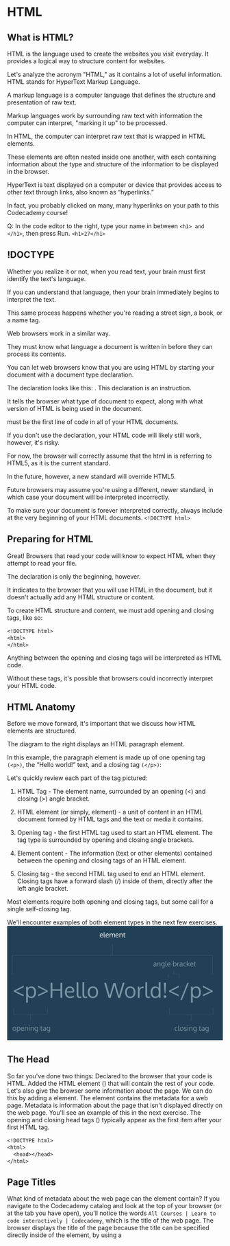 # HTML

## What is HTML?

HTML is the language used to create the websites you visit everyday. It provides a logical way to structure content for websites.

Let's analyze the acronym "HTML," as it contains a lot of useful information. HTML stands for HyperText Markup Language.

A markup language is a computer language that defines the structure and presentation of raw text. 

Markup languages work by surrounding raw text with information the computer can interpret, "marking it up" to be processed.

In HTML, the computer can interpret raw text that is wrapped in HTML elements. 

These elements are often nested inside one another, with each containing information about the type and structure of the information to be displayed in the browser.

HyperText is text displayed on a computer or device that provides access to other text through links, 
also known as “hyperlinks.”

In fact, you probably clicked on many, many hyperlinks on your path to this Codecademy course!

Q:
In the code editor to the right, type your name in between `<h1> and </h1>`, then press Run.
`<h1>27</h1>`


## !DOCTYPE

Whether you realize it or not, when you read text, your brain must first identify the text's language. 

If you can understand that language, then your brain immediately begins to interpret the text. 

This same process happens whether you're reading a street sign, a book, or a name tag.

Web browsers work in a similar way. 

They must know what language a document is written in before they can process its contents.

You can let web browsers know that you are using HTML by starting your document with a document type declaration.

The declaration looks like this: <!DOCTYPE html>. This declaration is an instruction. 

It tells the browser what type of document to expect, along with what version of HTML is being used in the document.

<!DOCTYPE html> must be the first line of code in all of your HTML documents. 

If you don't use the declaration, your HTML code will likely still work, however, it's risky. 

For now, the browser will correctly assume that the html in <!DOCTYPE html> is referring to HTML5, as it is the current standard.

In the future, however, a new standard will override HTML5. 

Future browsers may assume you're using a different, newer standard, in which case your document will be interpreted incorrectly. 

To make sure your document is forever interpreted correctly, always include <!DOCTYPE html> at the very beginning of your HTML documents.
`<!DOCTYPE html>`


## Preparing for HTML

Great! Browsers that read your code will know to expect HTML when they attempt to read your file.

The <!DOCTYPE html> declaration is only the beginning, however. 

It indicates to the browser that you will use HTML in the document, but it doesn't actually add any HTML structure or content.

To create HTML structure and content, we must add opening and closing <html> tags, like so:
```
<!DOCTYPE html>
<html>
</html>
```
Anything between the opening <html> and closing </html> tags will be interpreted as HTML code. 

Without these tags, it's possible that browsers could incorrectly interpret your HTML code.


## HTML Anatomy

Before we move forward, it's important that we discuss how HTML elements are structured. 

The diagram to the right displays an HTML paragraph element.

In this example, the paragraph element is made up of one opening tag` (<p>)`, the “Hello world!” text, and a closing tag `(</p>)`:

Let's quickly review each part of the tag pictured:

1. HTML Tag - The element name, surrounded by an opening (<) and closing (>) angle bracket.

2. HTML element (or simply, element) - a unit of content in an HTML document formed by HTML tags and the text or media it contains.

3. Opening tag - the first HTML tag used to start an HTML element. The tag type is surrounded by opening and closing angle brackets.

4. Element content - The information (text or other elements) contained between the opening and closing tags of an HTML element.

5. Closing tag - the second HTML tag used to end an HTML element. Closing tags have a forward slash (/) inside of them, directly after the left angle bracket.

Most elements require both opening and closing tags, but some call for a single self-closing tag. 

We'll encounter examples of both element types in the next few exercises.
![](https://github.com/wnz27/webLearn/blob/master/Web_Image/HTML_element.png)


## The Head

So far you've done two things:
Declared to the browser that your code is HTML.
Added the HTML element (<html>) that will contain the rest of your code.
Let's also give the browser some information about the page. We can do this by adding a <head> element.
The <head> element contains the metadata for a web page. 
Metadata is information about the page that isn't displayed directly on the web page.
You'll see an example of this in the next exercise.
The opening and closing head tags (<head></head>) typically appear as the first item after your first HTML tag.
```
<!DOCTYPE html>
<html>
  <head></head>
</html>
```


## Page Titles

What kind of metadata about the web page can the <head> element contain?
If you navigate to the Codecademy catalog and look at the top of your browser (or at the tab you have open), 
you'll notice the words `All Courses | Learn to code interactively | Codecademy`, which is the title of the web page.
The browser displays the title of the page because the title can be specified directly inside of the <head> element, 
by using a <title> tag.
```
<!DOCTYPE html>
<html>
  <head>
    <title>My Coding Journal</title>
  </head>
</html>
```
If we were to open a file containing the HTML code in the example above, 
the browser would display the words My Coding Journal in the title bar (or in the tab's title).
Q:
Add a title to your web page using the <title> element. The title can be anything you'd like.
Unfortunately, you won't be able to see the title of your page in the smaller browser to the right. 
We'll show you what it would look like in the next exercise.
```
<html>
  <head>
    <title>My title</title>
  </head>
</html>
```


## Where Does the Title Appear?

Good work! If the browser within the environment had a title bar,
you'd see the title of the web page you added where it appears in the image to the right.
![](https://github.com/wnz27/webLearn/blob/master/Web_Image/Site_Title.png)



## The Body

We've added some HTML, but still haven't seen any results in the web browser to the right. Why is that?
Before we can add content that a browser will display, we have to add a body to the HTML file. Only content inside the opening and closing body tags can be displayed to the screen.
Once the file has a body, many different types of content – including text, images, and buttons – can be added to the body.
```
<!DOCTYPE html>
<html>
  <head>
    <title>I'm Learning To Code!</title>
  </head>
  <body>
  </body>
</html>
```
In the example above, the opening body tag (<body>) is placed directly below the closing head tag (</head>), and the closing body tag (</body>) is placed directly above the closing html tag (</html>).
Q:
1. Add a body to your web page using the <body> element.
2. Add the following code between your opening and closing body tags.
```
<p>Shall I compare thee to a summer's day? Thou art more lovely and more temperate</p>
```
```
<!DOCTYPE html>
<html>
  <head>
    <title>My Coding Journey</title>
  </head>  
  <body>
    <p>Shall I compare thee to a summer's day? Thou art more lovely 	and more temperate</p>
  </body>
</html>
```


## Self-closing Tag

Thus far we have only seen HTML elements with an opening and a closing tag. A few types of elements, however, require only one tag.
Self-closing elements contain all the information the browser needs to render the element inside a single tag. Also, because they are single tags, they cannot wrap around raw text or other elements.
The line break element `<br />` is one example of a self-closing tag. You can use it anywhere within your HTML code. The result is a line break in the browser.
`<p>line one<br />line two</p>`
In the example above, the paragraph tags `(<p>)` enclose two phrases, split by a break tag `(<br />)`. Note that single tags, unlike elements with two tags, can't wrap around raw text or other elements.
The code in the example above will result in an output that looks like the following:
```
line one
line two
```
Without the break tag, the browser would render line one and line two on the same line.
Q:
Add a self-closing `<br />` tag after the question mark ?.
```
 <body>
    <p>Shall I compare thee to a summer's day?<br/> Thou art more lovely and more temperate</p>
  </body>
```


## HTML Structure

The rest of this lesson will focus on how HTML is structured and some tools developers use to make code easier to interpret.
HTML documents are organized as a collection of parent-child relationships. When an element is contained inside another element, it is considered the child of that element. The child element is said to be nested inside of the parent element.
```
<body>
  <p>Paragraph</p>
</body>
```
In the example above, the <p> element is nested inside the <body> element.
The <p> element is considered a child of the <body> element, the parent.
Since there can be multiple levels of nesting, this analogy can be extended to grandchildren, 
great-grandchildren and beyond. Let's consider a more complicated example:
```
<body>
  <div>
    <h1>Student</h1>
    <p>Get Started</p>
  </div>
</body>
```
In this example, the `<body>` element is the parent of the` <div> `element. 
Both the `<h1> and <p> `elements are children of the `<div> `element. 
Because the `<h1> and <p>` elements are in the same level, they are considered siblings,
and are both grandchildren of the <body> element.
Understanding this hierarchy is important, because child elements can inherit attributes from their parent element.
	
Q:
1. Add the paragraph below as a child of the div element.
`<p>This paragraph is a child of the div element</p>`
2. Add the paragraph below as a child of the body element.
`<p>This paragraph is a child of the body element</p>`
```
<!DOCTYPE html>
<html>
  <head>
    <title>Hello World</title>
  </head>
  <body>
    <h1>Hello World</h1>
    <div>
			<p>This paragraph is a child of the div element</p>
    </div>
  <p>This paragraph is a child of the body element</p>
  </body>
</html>
```
display on web:
```
Hello World
This paragraph is a child of the div element
```

## Whitespace

As the code in an HTML file grows, it becomes increasingly difficult to keep track of how elements are related. Programmers use two tools to visualize the relationship between elements: whitespace and indentation.
Both tools take advantage of the fact that the position of elements in a browser is independent of the amount of whitespace or indentation in the index.html file.
For example, if you wanted to increase the space between two paragraphs on your web page, you would not be able to accomplish this by adding space between the paragraph elements in the index.html file. The browser ignores whitespace in HTML files when it renders a web page, so it can be used as a tool to make code easier to read and follow.
What makes the example below difficult to read?

```
<body><p>Paragraph 1</p><p>Paragraph 2</p></body>
```
You have to read the entire line to know what elements are present. Compare the example above to this:
```
<body>
<p>Paragraph 1</p>
<p>Paragraph 2</p>
</body>
```
This example is easier to read, because each element is on its own line. While the first example required you to read the entire line of code to identify the elements, this example makes it easy to identify the body tag and two paragraphs.
A browser renders both examples the same way:
```
Paragraph 1
Paragraph 2
```
In the next exercise you will learn how to use indentation to help visualize nested elements.
Q：
Use whitespace to make the code more readable by putting each element on its own line.
```
<!DOCTYPE html>
<html>
  <body>
    <h1>Whitespace</h1>
    <p>Whitespace and indentation make html documents easier to read.       </p>
  </body>
</html>
```

## Indentation

The second tool web developers use to make the structure of code easier to read is indentation.
The [World Wide Web Consortium](https://www.w3.org/Consortium/), or W3C, is responsible for maintaining the style standards of HTML. At the time of writing, the W3C recommends 2 spaces of indentation when writing HTML code. Although your code will work without exactly two spaces, this standard is followed by the majority of professional web developers. Indentation is used to easily visualize which elements are nested within other elements.
```
<body>
  <p>Paragraph 1</p>
  <div>
    <p>Paragraph 2</p>
  </div>
</body>
```
In the example above, Paragraph 1 and the <div> tag are nested inside of the <body> tag, so they are indented two spaces. The Paragraph 2 element is nested inside of the <div> tag, so it is indented an additional two spaces.
The spaces are inserted using the spacebar on your keyboard.
Q:
Indent the code in index.html to match the W3C standards.
```
<body>
  <h1>Whitespace</h1>    
  <div>
    <p>Whitespace and indentation make html documents easier to read.</p>
  </div>  
</body>
```

## Comments

HTML files also allow you to add comments to your code.
Comments begin with `<!--` and end with `-->`. Any characters in between will be ignored by your browser.
`<!-- This is a comment that the browser will not display. -->`
Including comments in your code is helpful for many reasons:
They help you (and others) understand your code if you decide to come back and review it at a much later date.
They allow you to experiment with new code, without having to delete old code.
```
<!-- Favorite Films Section -->
<p>The following is a list of my favorite films:</p>
```
In this example, the comment is used to denote that the following text makes up a particular section of the page.
`<!-- <p> Test Code </p> -->`
In the example above, a valid HTML element (a paragraph element) has been "commented out." This practice is useful when there is code you want to experiment with, or return to, in the future.


## Review
Congratulations on completing the first lesson of HTML & CSS! You are well on your way to becoming a skilled web developer.
Let's review what you've learned so far:
1. HTML stands for HyperText Markup Language and is used to create the structure and content of a webpage.
2. Most HTML elements contain opening and closing tags with raw text or other HTML tags between them.
3. Single-closing tags cannot enclose raw text or other elements.
4. Comments are written in HTML using the following syntax: <!-- comment -->.
5. HTML elements can be nested inside other elements. The enclosed element is the child of the enclosing parent element.
6. Whitespace between HTML elements helps make code easier to read while not changing how elements appear in the browser.
7. Indentation also helps make code easier to read. It makes parent-child relationships visible.
8. The <!DOCTYPE html> declaration should always be the first line of code in your HTML files.
9. The <html> element will contain all of your HTML code.
10. Information about the web page, like the title, belongs within the <head> of the page.
11. You can add a title to your web page by using the <title> element, inside of the head.
12. A webpage's title appears in a browser's tab.
13. Code for visible HTML content is placed inside of the <body> element.
What you learned in this lesson constitutes the required setup for all HTML files. The rest of the course will teach you more about how to add content using HTML.
Q:
1.
Add a body to the web page.
2.
Copy and paste the following line of code within the body of the index.html file:
`<h1>Hello World!</h1>`
```
<!DOCTYPE html>
<html>
  <head>
  	<title>My Coding Journey</title>
  </head>
  <body>
    <h1>Hello World!</h1>
  </body>
</html>
```

# Fashion Blog
In this course, you will make a fashion blog using HTML. The blog will describe a designer's experience at New York Fashion Week. The blog will contain images, links, lists, and more HTML elements. You can see the completed project [here](https://s3.amazonaws.com/codecademy-content/courses/learn-html/elements-and-structure/fashion.html)!

1. Add the basic code for a website to be structured properly (also called boilerplate code).

2. Title your website `Everyday with Isa`

3. Directly below the opening <body> tag, add an `<h1>` that says:
`An Insider's Guide to NYFW`
Below that, add an `<h2>` that says:
`Getting Tickets & Picking the Shows`
Below that, add an `<h2>` that says:
`Dressing for the Shows`
	
4. Between the `<h1>` and first `<h2>` tag, add a `<p>` tag that says:
NYFW can be both amazingly fun & incredibly overwhelming, 
especially if you've never been. Luckily, 
I'm here to give you an insider's guide and make your first show a pleasurable experience. 
By taking my tips and tricks, and following your gut, you'll have an unforgettable experience!
	
5. Between the first and second `<h2>` tags, add a `<p>` tag that says:
If you're lucky or connected you can get an invite, sans the price tag.
But I wasn't so lucky or connected my first 2 years so I'm here to help you out. 
First, plan out which shows are most important to you and make a schedule and this is a biggie:SET A BUDGET. 
If you're worrying about blowing your cash the whole time you won't have fun.
Then check out prices, days, and times and prioritize the designers you want to see most. 
Lastly, purchase your tickets and get excited!
	
	
6. After the last `<h2>` tag, add a `<p>` tag that says:
Always be true to your own sense of style, if you don't you'll be uncomfortable the whole time and it will show. 
Remember, NYFW is about expressing yourself and taking in what the designers have chosen to express through their new lines.
Also it's important to wear shoes you'll be comfortable in all day. Obviously you want to look good,
but you'll be on your feet all day long, so be prepared.
	
	
7. Let's add some pictures to our blog post. Above each paragraph, add an <img> tag and set its src to be one of the following links
```
https://s3.amazonaws.com/codecademy-content/courses/learn-html/elements-and-structure/image-one.jpeg
https://s3.amazonaws.com/codecademy-content/courses/learn-html/elements-and-structure/image-two.jpeg
https://s3.amazonaws.com/codecademy-content/courses/learn-html/elements-and-structure/image-three.jpeg
```
8. 
Your first blog post is complete! Now let’s add the author. Below the opening body tag, add an `<img>` tag with
```
src="https://s3.amazonaws.com/codecademy-content/courses/learn-html/elements-and-structure/profile.jpg".
```
9. Below the `<img>` tag, add an `<h3>` that says `by Isabelle Rodriguez | 1 day ago`
10. Let’s make a list of some related blog posts. Beneath the last paragraph, add a `<h4>` tag that says `Related Content`. Underneath that, create an unordered list.

11. The unordered list should have 4 <li>s. They should be:
* How To Style Boyfriend Jeans
* When Print Is Too Much
* The Overalls Trend
* Fall's It Color: Blush
12. Add a link for more information about New York Fashion Week. In your first paragraph, the first word is NYFW. Surround that word with <a> tags. In the tag, set:        
```
href="https://en.wikipedia.org/wiki/New_York_Fashion_Week" and target="_blank"
```
13.  
At the bottom of your body, add a new <div> and set its id='contact'. Inside the div, create a new <p> tag and put the following contact information inside of it.
```
email: isa@fashionblog.com | phone: 917-555-1098 | address: 371 284th St, New York, NY, 10001
```
14. Inside the contact div, Put `<strong>` opening and closing tags around email, phone, and address
	
15. Let’s make the profile picture a link to the contact section of your webpage. Find your profile `<img>` tag, and surround it by opening and closing <a> tags. In the <a> tag, set `href='#contact'`.

```
<!DOCTYPE html>
<html>
  <head>
    <title>Everyday with Isa</title>
  </head>
  <body>

    <a href="#contact">
        <img src="https://s3.amazonaws.com/codecademy-content/courses/learn-html/elements-and-structure/profile.jpg">
    </a>  
    
    <h3>by Isabelle Rodriguez | 1 day ago</h3>
    <h1>An Insider's Guide to NYFW</h1>

    <img src="https://s3.amazonaws.com/codecademy-content/courses/learn-html/elements-and-structure/image-one.jpeg">
    <p> <a href="https://en.wikipedia.org/wiki/New_York_Fashion_Week" target="_blank">NYFW</a> can be both amazingly fun & incredibly overwhelming, especially if you've never been. 
    Luckily, I'm here to give you an insider's guide and make your first show a pleasurable experience. 
    By taking my tips and tricks, and following your gut, you'll have an unforgettable experience!</p>

    <h2>Getting Tickets & Picking the Shows</h2>

    <img src="https://s3.amazonaws.com/codecademy-content/courses/learn-html/elements-and-structure/image-two.jpeg">
    <p>If you're lucky or connected you can get an invite, sans the price tag. 
    But I wasn't so lucky or connected my first 2 years so I'm here to help you out. 
    First, plan out which shows are most important to you and make a schedule and this is a biggie: SET A BUDGET. 
    If you're worrying about blowing your cash the whole time you won't have fun. 
    Then check out prices, days, and times and prioritize the designers you want to see most. 
    Lastly, purchase your tickets and get excited!</p>

    <h2>Dressing for the Shows</h2>

    <img src="https://s3.amazonaws.com/codecademy-content/courses/learn-html/elements-and-structure/image-three.jpeg">
    <p>Always be true to your own sense of style, if you don't you'll be uncomfortable the whole time and it will show. 
    Remember, NYFW is about expressing yourself and taking in what the designers have chosen to express through their new lines. 
    Also it's important to wear shoes you'll be comfortable in all day. 
    Obviously you want to look good, but you'll be on your feet all day long, so be prepared.</p>

    <h4>Related Content</h4>
    <li> How To Style Boyfriend Jeans</li>
    <li>When Print Is Too Much</li>
    <li>The Overalls Trend</li>
    <li>Fall's It Color: Blush</li>

  </body>

  <div id="contact">
      <p>
          <strong>email</strong>: isa@fashionblog.com |
          <strong>phone</strong>: 917-555-1098 |
          <strong>address</strong>: 371 284th St, New York, NY, 10001
      </p>
  </div>
</html>
```

# HTML Tables
## Why Tables?
There are many websites on the Internet that display information like stock prices, sports scores, invoice data, and more. This data is naturally tabular in nature, meaning that a table is often the best way of presenting the data.
In this part of the course, you'll learn how to use HTML to present tabular data to users.
```
<!DOCTYPE html>
<html>
<head>
  <title>Ship To It - Company Packing List</title>
  <link href="https://fonts.googleapis.com/css?family=Lato: 100,300,400,700|Luckiest+Guy|Oxygen:300,400" rel="stylesheet">
  <link href="style.css" type="text/css" rel="stylesheet">
</head>
<body>

  <ul class="navigation">
    <li><img src="https://s3.amazonaws.com/codecademy-content/courses/web-101/unit-9/htmlcss1-img_logo-shiptoit.png" height="20px;"></li>
    <li class="active">Action List</li>
    <li>Profiles</li>
    <li>Settings</li>
  </ul>

  <div class="search">Search the table</div>

  <table>
    <thead>
      <tr>
        <th>Company Name</th>
        <th>Number of Items to Ship</th>
        <th>Next Action</th>
      </tr>
    </thead>
    <tbody>
      <tr>
        <th>Adam's Greenworks</th>
        <td>14</td>
        <td>Package Items</td>
      </tr>
      <tr>
        <th>Davie's Burgers</th>
        <td>2</td>
        <td>Send Invoice</td>
      </tr>
      <tr>
        <th>Baker's Bike Shop</th>
        <td>3</td>
        <td>Send Invoice</td>
      </tr>
      <tr>
        <th>Miss Sally's Southern</th>
        <td>4</td>
        <td>Ship</td>
      </tr>
      <tr>
        <th>Summit Resort Rentals</th>
        <td>4</td>
        <td>Ship</td>
      </tr>
      <tr>
        <th>Strike Fitness</th>
        <td>1</td>
        <td>Enter Order</td>
      </tr>
      </tbody>
  </table>

</body>
</html>
```

## Table Rows
In many programs that use tables, the table is already predefined for you, meaning that it contains the rows, columns, and cells that will hold data. In HTML, all of these components must be created.
The first step in entering data into the table is to add rows using the table row element: `<tr>`.
```
<table>
  <tr>
  </tr>
  <tr>
  </tr>
</table>
```
In the example above, two rows have been added to the table.
## Table Data
Rows aren't sufficient to add data to a table. Each cell element must also be defined. In HTML, you can add data using the table data element: <td>.
```
<table>
  <tr>
    <td>73</td>
    <td>81</td>
  </tr>
</table>
```
In the example above, two data points (73 and 81) were entered in the one row that exists. By adding two data points, we created two cells of data.
If the table were displayed in the browser, it would show a table with one row and two columns.
Q:
In the second row, add three cells of data. The cells should contain the following data, in order:
```
Adam's Greenworks
14
Package Items
```
```
<table>
    <tr>
      <td>Adam's Greenworks</td>
      <td>14</td>
      <td>Package Items</td>
    </tr>
    <tr></tr>
  </table>
```

## Table Headings
Table data doesn't make much sense without titles to describe what the data represents.
To add titles to rows and columns, you can use the table heading element:` <th>`.
The table heading element is used just like a table data element, except with a relevant title. Just like table data, a table heading must be placed within a table row.
```
<table>
  <tr>
    <th></th>
    <th scope="col">Saturday</th>
    <th scope="col">Sunday</th>
  </tr>
  <tr>
    <th scope="row">Temperature</th>
    <td>73</td>
    <td>81</td>
  </tr>
</table>
```
What happened in the code above?
First, a new row was added to hold the three headings: a blank heading, a `Saturday` heading, and a `Sunday` heading. The blank heading creates the extra table cell necessary to align the table headings correctly over the data they correspond to.
In the second row, one table heading was added as a row title: `Temperature`.
Note, also, the use of the `scope` attribute, which can take one of two values:
`row` - this value makes it clear that the heading is for a row.
`col` - this value makes it clear that the heading is for a column.
HTML code for tables may look a little strange at first, but analyzing it piece by piece helps make the code more understandable.
Q:
In the first row, add three table headings. The headings should contain the following data, in order:
Company Name
Number of Items to Ship
Next Action
These headings will add meaning to the rest of the data in the table.
```
<html>
    <table>
        <tr>
            <th scope="col">Company Name</th>
            <th scope="col">Number of Items to Ship</th>
            <th scope="col">Next Action</th>
        </tr>
        <tr>
            <td>Adam's Greenworks</td>
            <td>14</td>
            <td>Package Items</td>
        </tr>
    </table>
</html>
```

## Table Borders
So far, the tables you've created have been a little difficult to read because they have no borders.
In older versions of HTML, a border could be added to a table using the border attribute and setting it equal to an integer. This integer would represent the thickness of the border.
```
<table border="1">
  <tr>
    <td>73</td>
    <td>81</td>
  </tr>
</table>
```
The code in the example above is following is deprecated, so please don't use it. It's meant to illustrate older conventions you may come across when reading other developers' code.
The browser will likely still interpret your code correct if you use the border attribute, but that doesn't mean the attribute should be used. Instead, you can achieve the same effect using CSS.
```
table, td {
  border: 1px solid black;
}
```
The code in the example above uses CSS instead of HTML to show table borders.
We're going to need some more data in the table. Add the following data to the table. Make sure to place it after the second table row.
```
<tr>
  <td>Davie's Burgers</td>
  <td>2</td>
  <td>Send Invoice</td>
</tr>
<tr>
  <td>Baker's Bike Shop</td>
  <td>3</td>
  <td>Send Invoice</td>
</tr>
<tr>
  <td>Miss Sally's Southern</td>
  <td>4</td>
  <td>Ship</td>
</tr>
<tr>
  <td>Summit Resort Rentals</td>
  <td>4</td>
  <td>Ship</td>
</tr>
<tr>
  <td>Strike Fitness</td>
  <td>1</td>
  <td>Enter Order</td>
</tr>
```
Style.css:
```
body {
    background: #EEE;
    margin: 0;
    padding: 0;
  }
  
  /* Navigation */
  
  .navigation {
    box-sizing: border-box;
    background-color: paleturquoise;
    overflow: auto;
    padding: 18px 50px;
    position: relative;
    top: 0;
    width: 100%;
    z-index: 999;
  }
  
  ul {
    padding: 0;
    margin: 0;
  }
  
  li {
    color: black;
    display: inline-block;
    font-family: 'Oxygen', sans-serif;
    font-size: 16px;
    font-weight: 300;
    letter-spacing: 2px;
    margin: 0;
    padding: 20px 18px 10px 18px;
    text-transform: uppercase;
  }
  
  .active {
    color: hotpink;
  }
  
  /* Table */
  
  table {
    height: 40%;
    left: 10%;
    margin: 20px auto;
    overflow-y: scroll;
    position: static;
    width: 80%;
  }
  
  thead th {
    background: #88CCF1;
    color: #FFF;
    font-family: 'Lato', sans-serif;
    font-size: 16px;
    font-weight: 100;
    letter-spacing: 2px;
    text-transform: up;
  }
  
  tr {
    background: #f4f7f8;
    border-bottom: 1px solid #FFF;
    margin-bottom: 5px;
  }
  
  th, td {
    font-family: 'Lato', sans-serif;
    font-weight: 400;
    padding: 20px;
    text-align: left;
    width: 33.3333%;
    border: 1px solid black;
  }
  
  .search {
    background-color: #FFF;
    border: 1px solid #DDD;
    border-radius: 3px;
    color: #AAA;
    padding: 20px;
    margin: 50px auto 0px auto;
    width: 77%;
  }
```

## Spanning Columns
What if the table contains data that spans multiple columns?
For example, a personal calendar could have events that span across multiple hours, or even multiple days.
Data can span columns using the `colspan` attribute. The attributes accepts an integer (greater than or equal to 1) to denote the number of columns it spans across.
```
<table>
  <tr>
    <th>Monday</th>
    <th>Tuesday</th>
    <th>Wednesday</th>
  </tr>
  <tr>
    <td colspan="2">Out of Town</td>
    <td>Back in Town</td>
  </tr>
</table>
```
In the example above, the data Out of Town spans the Monday and Tuesday table headings using the value 2 (two columns). The data Back in Town appear only under the Wednesday heading.



## Spanning Rows
Data can also span multiple rows using the `rowspan` attribute.
The `rowspan` attribute is used for data that spans multiple rows (perhaps an event goes on for multiple hours on a certain day). It accepts an integer (greater than or equal to 1) to denote the number of rows it spans across.
```
<table>
  <tr> <!-- Row 1 -->
    <th></th>
    <th>Saturday</th>
    <th>Sunday</th>
  </tr>
  <tr> <!-- Row 2 -->
    <th>Morning</th>
    <td rowspan="2">Work</td>
    <td rowspan="3">Relax</td>
  </tr>
  <tr> <!-- Row 3 -->
    <th>Afternoon</th>
  </tr>
  <tr> <!-- Row 4 -->
    <th>Evening</th>
    <td>Dinner</td>
  </tr>
</table>
```
In the example above, there are four rows:
1. The first row contains an empty cell and the two column headings.
2. The second row contains the Morning row heading, along with Work, which spans two rows under the Saturday column. The "Relax" entry spans three rows under the Sunday column.
3. The third row only contains the Afternoon row heading.
4. The fourth row only contains the Dinner entry, since "Relax" spans into the cell next to it.
If you'd like to see how the browser interprets the code above, feel free to copy and paste it into the code editor to understand it a little better.


## Table Body
Over time, a table can grow to contain a lot of data and become very long. When this happens, the table can be sectioned off so that it is easier to manage.
Long tables can be sectioned off using the table body element: `<tbody>`.
The `<tbody>` element should contain the all of the table's data, excluding the table headings (more on this in a later exercise).
```
<table>
  <tbody>
    <tr>
      <th></th>
      <th>Saturday</th>
      <th>Sunday</th>
    </tr>
    <tr>
      <th>Morning</th>
      <td rowspan="2">Work</td>
      <td rowspan="3">Relax</td>
    </tr>
    <tr>
     <th>Afternoon</th>
    </tr>
    <tr>
      <th>Evening</th>
      <td>Dinner</td>
    </tr>
  </tbody>
</table>
```
In the example above, all of the table data is contained within a table body element. Note, however, that the headings were also kept in the table's body — we'll change this in the next exercise.
Q:
Enclose rows 2, 3, 4, 5, and 6 of the table in a `<tbody>` element.

## Table Head
In the last exercise, the table's headings were kept inside of the table's body. When a table's body is sectioned off, however, it also makes sense to section off the table's headings using the `<thead>` element.
```
<table>
  <thead>
    <tr>
      <th></th>
      <th>Saturday</th>
      <th>Sunday</th>
    </tr>
  </thead>
  <tbody>
    <tr>
      <th>Morning</th>
      <td rowspan="2">Work</td>
      <td rowspan="3">Relax</td>
    </tr>
    <tr>
     <th>Afternoon</th>
    </tr>
    <tr>
      <th>Evening</th>
      <td>Dinner</td>
    </tr>
  </tbody>
</table>
```
In the example above, the only new element is `<thead>`. The table headings are contained inside of this element. Note that the table's head still requires a row in order to contain the table headings.
Enclose the first row of the table in a `<thead>` element.


## Table Footer
The bottom part of a long table can also be sectioned off using the <tfoot> element.
```
<table>
  <thead>
    <tr>
      <th>Quarter</th>
      <th>Revenue</th>
      <th>Costs</th>
    </tr>
  </thead>
  <tbody>
    <tr>
      <th>Q1</th>
      <td>$10M</td>
      <td>$7.5M</td>
    </tr>
    <tr>
      <th>Q2</th>
      <td>$12M</td>
      <td>$5M</td>
    </tr>
  </tbody>
  <tfoot>
    <tr>
      <th>Total</th>
      <td>$22M</td>
      <td>$12.5M</td>
    </tr>
  </tfoot>
</table>
```
In the example above, the footer contains the totals of the data in the table. Footers are often used to contain sums, differences, and other data results.
Add a table footer at the bottom of the table using the <tfoot> element. Inside of the footer, add the following data:
```
<td>Total</td>
<td>28</td>
```

## Styling with CSS
Tables, by default, are very bland. They have no borders, the font color is black, and the typeface is the same type used for other HTML elements.
You can use CSS to style tables just like you have done in the past. Specifically, you can change style the various aspects mentioned above.
```
table, th, td {
  border: 1px solid black;
  font-family: Arial, sans-serif;
  text-align: center;
}
```
The code in the example above demonstrates just some of the various table aspects you can style using the CSS properties you learned about earlier.
In style.css, change the font size of all table headings and table data to 18 pixels.

## HTML Tables
Great job! In this lesson, you learned how to create a table, add data to it, and section the table into smaller parts that make it easier to read.
Let's review what you've learned so far:
1. The <table> element creates a table.
2. The `<tr>` element adds rows to a table.
3. To add data to a row, you can use the <td> element.
4. Table headings clarify the meaning of data. Headings are added with the` <th>` element.
5. Table data can span columns using the `colspan` attribute.
6. Table data can span rows using the `rowspan` attribute.
7. Tables can be split into three main sections: a head, a body, and a footer.
8. A table's head is created with the `<thead>` element.
9. A table's body is created with the `<tbody>` element.
10. A table's footer is created with the `<tfoot>` element.
11. All the CSS properties you learned about in this course can be applied to tables and their data.
Congratulations on completing HTML Tables!
```
<!DOCTYPE html>
<head>
        <title>Ship To It - Company Packing List</title>
        <link href="https://fonts.googleapis.com/css?family=Lato: 100,300,400,700|Luckiest+Guy|Oxygen:300,400" rel="stylesheet">
        <link href="style.css" type="text/css" rel="stylesheet">
      </head>
      <body>
      
        <ul class="navigation">
          <li><img src="https://s3.amazonaws.com/codecademy-content/courses/web-101/unit-9/htmlcss1-img_logo-shiptoit.png" height="20px;"></li>
          <li class="active">Action List</li>
          <li>Profiles</li>
          <li>Settings</li>
        </ul>
      
        <div class="search">Search the table</div>
        
        <table>
          <thead>
          <tr>
            <th>Company Name</th>
            <th>Number of Items to Ship</th>
            <th>Next Action</th>
          </tr>
          </thead>
          <tbody>
          <tr>
            <td>Adam's Greenworks</td>
            <td>14</td>
            <td>Package Items</td>
          </tr>
          <tr>
        <td>Davie's Burgers</td>
        <td>2</td>
        <td>Send Invoice</td>
      </tr>
      <tr>
        <td>Baker's Bike Shop</td>
        <td>3</td>
        <td>Send Invoice</td>
      </tr>
      <tr>
        <td>Miss Sally's Southern</td>
        <td rowspan="2">4</td>
        <td>Ship</td>
      </tr>
      <tr>
        <td>Summit Resort Rentals</td>
        <td>Ship</td>
      </tr>
    </tbody>
      <tr>
        <td colspan="2">Strike Fitness</td>
        <td>Enter Order</td>
      </tr>
      <tr>
            <th>Monday</th>
            <th>Tuesday</th>
            <th>Wednesday</th>
          </tr>
          <tr>
            <td colspan="2">Out of Town</td>
            <td>Back in Town</td>
          </tr>
          <tr> <!-- Row 1 -->
            <th></th>
            <th>Saturday</th>
            <th>Sunday</th>
          </tr>
          <tr> <!-- Row 2 -->
            <th>Morning</th>
            <td rowspan="2">Work</td>
            <td rowspan="3">Relax</td>
          </tr>
          <tr> <!-- Row 3 -->
            <th>Afternoon</th>
          </tr>
          <tr> <!-- Row 4 -->
            <th>Evening</th>
            <td>Dinner</td>
          </tr>
          <tfoot>
              <tr>
                    <td>Total</td>
                    <td>28</td>
              </tr>
          </tfoot>
        </table>
      </body>

```
Style.css:
```
body {
    background: #EEE;
    margin: 0;
    padding: 0;
  }
  
  /* Navigation */
  
  .navigation {
    box-sizing: border-box;
    background-color:#88CCF1;
    overflow: auto;
    padding: 18px 50px;
    position: relative;
    top: 0;
    width: 100%;
    z-index: 999;
  }
  
  ul {
    padding: 0;
    margin: 0;
  }
  
  li {
    color: black;
    display: inline-block;
    font-family: 'Oxygen', sans-serif;
    font-size: 16px;
    font-weight: 300;
    letter-spacing: 2px;
    margin: 0;
    padding: 20px 18px 10px 18px;
    text-transform: uppercase;
  }
  
  .active {
    color: hotpink;
  }
  
  /* Table */
  
  table {
    height: 40%;
    left: 10%;
    margin: 20px auto;
    overflow-y: scroll;
    position: static;
    width: 80%;
    font-size: 18px;
  }
  
  thead th {
    background: plum;
    color: #FFF;
    font-family: 'Lato', sans-serif;
    font-size: 16px;
    font-weight: 100;
    letter-spacing: 2px;
    text-transform: up;
  }
  
  tr {
    background: #f4f7f8;
    border-bottom: 1px solid #FFF;
    margin-bottom: 5px;
  }
  
  th, td {
    font-family: 'Lato', sans-serif;
    font-weight: 400;
    padding: 20px;
    text-align: left;
    width: 33.3333%;
    border: 1px solid black;
  }
  
  .search {
    background-color: #FFF;
    border: 1px solid #DDD;
    border-radius: 3px;
    color: #AAA;
    padding: 20px;
    margin: 50px auto 0px auto;
    width: 77%;
  }
```


